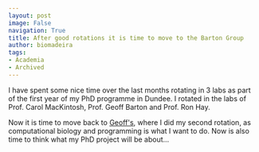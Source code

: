 ```yaml
---
layout: post
image: False
navigation: True
title: After good rotations it is time to move to the Barton Group
author: biomadeira
tags:
- Academia
- Archived
---
```


I have spent some nice time over the last months rotating in 3 labs as part of the first year of my PhD 
programme in Dundee. I rotated in the labs of Prof. Carol MacKintosh, Prof. Geoff Barton and Prof. Ron Hay. 

Now it is time to move back to [Geoff's](www.compbio.dundee.ac.uk), where I did my second rotation, as 
computational biology and programming is what I want to do. Now is also time to think what my PhD 
project will be about... 
